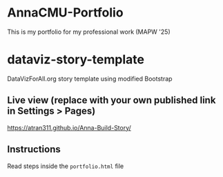 # AnnaCMU-Portfolio
This is my portfolio for my professional work (MAPW '25)
# dataviz-story-template
DataVizForAll.org story template using modified Bootstrap

## Live view (replace with your own published link in Settings > Pages)
https://atran311.github.io/Anna-Build-Story/

## Instructions
Read steps inside the `portfolio.html` file
